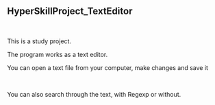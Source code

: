<h2>HyperSkillProject_TextEditor</h2>

<br>
<p>This is a study project.<p>
<p>The program works as a text editor.<p>
<p>You can open a text file from your computer, make changes and save it<p>
<br>
<p>You can also search through the text, with Regexp or without. 
